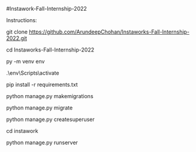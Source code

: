 ﻿#Instawork-Fall-Internship-2022
 
Instructions:

git clone https://github.com/ArundeepChohan/Instaworks-Fall-Internship-2022.git

cd Instaworks-Fall-Internship-2022

py -m venv env

.\env\Scripts\activate

pip install -r requirements.txt

python manage.py makemigrations

python manage.py migrate

python manage.py createsuperuser

cd instawork

python manage.py runserver
